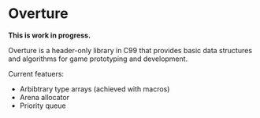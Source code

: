 # Overture

**This is work in progress.**

Overture is a header-only library in C99 that provides basic data structures and algorithms for game
prototyping and development.

Current featuers:

- Arbibtrary type arrays (achieved with macros)
- Arena allocator
- Priority queue

